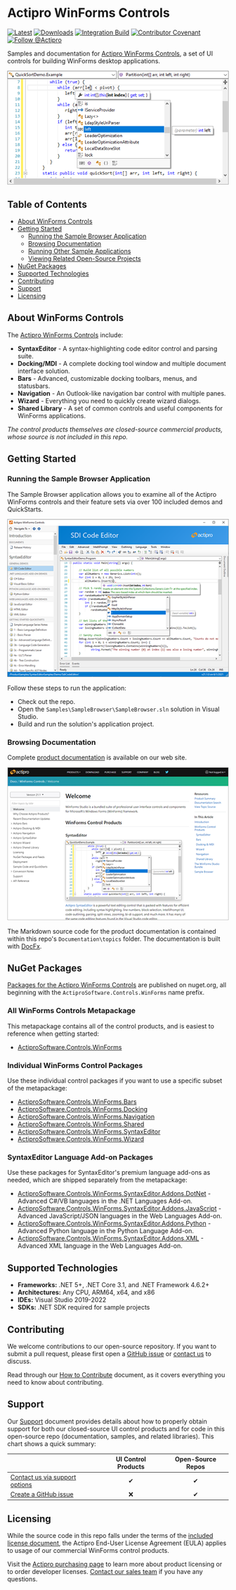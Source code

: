 # Actipro WinForms Controls

[![Latest](https://img.shields.io/nuget/v/ActiproSoftware.Controls.WinForms?label=Latest&logo=nuget)](https://www.nuget.org/packages/ActiproSoftware.Controls.WinForms) 
[![Downloads](https://img.shields.io/nuget/dt/ActiproSoftware.Controls.WinForms?label=Downloads)](https://www.nuget.org/packages/ActiproSoftware.Controls.WinForms) 
[![Integration Build](https://github.com/Actipro/WinForms-Controls/workflows/Integration%20Build/badge.svg)](https://github.com/Actipro/WinForms-Controls/actions/workflows/integration-build.yml)
[![Contributor Covenant](https://img.shields.io/badge/Contributor%20Covenant-v2.0-ff69b4.svg)](https://github.com/Actipro/.github/blob/main/Code-of-Conduct.md)
[![Follow @Actipro](https://img.shields.io/twitter/follow/Actipro?style=social)](https://twitter.com/intent/follow?screen_name=Actipro)

Samples and documentation for [Actipro WinForms Controls](https://www.actiprosoftware.com/products/controls/windowsforms), a set of UI controls for building WinForms desktop applications.

![SyntaxEditor](.github/image-content/syntaxeditor.png)

## Table of Contents

- [About WinForms Controls](#about-winforms-controls)
- [Getting Started](#getting-started)
  - [Running the Sample Browser Application](#running-the-sample-browser-application)
  - [Browsing Documentation](#browsing-documentation)
  - [Running Other Sample Applications](#running-other-sample-applications)
  - [Viewing Related Open-Source Projects](#viewing-related-open-source-projects)
- [NuGet Packages](#nuget-packages)
- [Supported Technologies](#supported-technologies)
- [Contributing](#contributing)
- [Support](#support)
- [Licensing](#licensing)

## About WinForms Controls

The [Actipro WinForms Controls](https://www.actiprosoftware.com/products/controls/windowsforms) include:

- **SyntaxEditor** - A syntax-highlighting code editor control and parsing suite.
- **Docking/MDI** - A complete docking tool window and multiple document interface solution.
- **Bars** - Advanced, customizable docking toolbars, menus, and statusbars.
- **Navigation** - An Outlook-like navigation bar control with multiple panes.
- **Wizard** - Everything you need to quickly create wizard dialogs.
- **Shared Library** - A set of common controls and useful components for WinForms applications.

*The control products themselves are closed-source commercial products, whose source is not included in this repo.*

## Getting Started

### Running the Sample Browser Application

The Sample Browser application allows you to examine all of the Actipro WinForms controls and their feature sets via over 100 included demos and QuickStarts.

![Sample Browser](.github/image-content/sample-browser.png)

Follow these steps to run the application:

- Check out the repo.
- Open the `Samples\SampleBrowser\SampleBrowser.sln` solution in Visual Studio.
- Build and run the solution's application project.

### Browsing Documentation

Complete [product documentation](https://www.actiprosoftware.com/docs/controls/winforms/index) is available on our web site.

[![Online Documentation](.github/image-content/documentation.png)](https://www.actiprosoftware.com/docs/controls/winforms/index)

The Markdown source code for the product documentation is contained within this repo's `Documentation\topics` folder.  The documentation is built with [DocFx](https://github.com/dotnet/docfx). 

## NuGet Packages

[Packages for the Actipro WinForms Controls](https://www.nuget.org/packages?q=ActiproSoftware.Controls.WinForms) are published on nuget.org, all beginning with the `ActiproSoftware.Controls.WinForms` name prefix.

### All WinForms Controls Metapackage

This metapackage contains all of the control products, and is easiest to reference when getting started:

- [ActiproSoftware.Controls.WinForms](https://www.nuget.org/packages/ActiproSoftware.Controls.WinForms)

### Individual WinForms Control Packages

Use these individual control packages if you want to use a specific subset of the metapackage:

- [ActiproSoftware.Controls.WinForms.Bars](https://www.nuget.org/packages/ActiproSoftware.Controls.WinForms.Bars)
- [ActiproSoftware.Controls.WinForms.Docking](https://www.nuget.org/packages/ActiproSoftware.Controls.WinForms.Docking)
- [ActiproSoftware.Controls.WinForms.Navigation](https://www.nuget.org/packages/ActiproSoftware.Controls.WinForms.Navigation)
- [ActiproSoftware.Controls.WinForms.Shared](https://www.nuget.org/packages/ActiproSoftware.Controls.WinForms.Shared)
- [ActiproSoftware.Controls.WinForms.SyntaxEditor](https://www.nuget.org/packages/ActiproSoftware.Controls.WinForms.SyntaxEditor)
- [ActiproSoftware.Controls.WinForms.Wizard](https://www.nuget.org/packages/ActiproSoftware.Controls.WinForms.Wizard)

### SyntaxEditor Language Add-on Packages

Use these packages for SyntaxEditor's premium language add-ons as needed, which are shipped separately from the metapackage:

- [ActiproSoftware.Controls.WinForms.SyntaxEditor.Addons.DotNet](https://www.nuget.org/packages/ActiproSoftware.Controls.WinForms.SyntaxEditor.Addons.DotNet) - Advanced C#/VB languages in the .NET Languages Add-on.
- [ActiproSoftware.Controls.WinForms.SyntaxEditor.Addons.JavaScript](https://www.nuget.org/packages/ActiproSoftware.Controls.WinForms.SyntaxEditor.Addons.JavaScript) - Advanced JavaScript/JSON languages in the Web Languages Add-on.
- [ActiproSoftware.Controls.WinForms.SyntaxEditor.Addons.Python](https://www.nuget.org/packages/ActiproSoftware.Controls.WinForms.SyntaxEditor.Addons.Python) - Advanced Python language in the Python Language Add-on.
- [ActiproSoftware.Controls.WinForms.SyntaxEditor.Addons.XML](https://www.nuget.org/packages/ActiproSoftware.Controls.WinForms.SyntaxEditor.Addons.XML) - Advanced XML language in the Web Languages Add-on.

## Supported Technologies

- **Frameworks:** .NET 5+, .NET Core 3.1, and .NET Framework 4.6.2+
- **Architectures:** Any CPU, ARM64, x64, and x86
- **IDEs:** Visual Studio 2019-2022
- **SDKs:** .NET SDK required for sample projects

## Contributing

We welcome contributions to our open-source repository.  If you want to submit a pull request, please first open a [GitHub issue](https://github.com/Actipro/WinForms-Controls/issues) or [contact us](https://www.actiprosoftware.com/company/contact) to discuss.

Read through our [How to Contribute](https://github.com/Actipro/.github/blob/main/Contributing.md) document, as it covers everything you need to know about contributing.

## Support

Our [Support](https://github.com/Actipro/.github/blob/main/Support.md) document provides details about how to properly obtain support for both our closed-source UI control products and for code in this open-source repo (documentation, samples, and related libraries).  This chart shows a quick summary:

| | UI Control Products | Open-Source Repos |
| --- | :-: | :-: |
| [Contact us via support options](https://www.actiprosoftware.com/company/contact) | ✔ | ✔ |
| [Create a GitHub issue](https://github.com/Actipro/WinForms-Controls/issues) | ❌ | ✔ |

## Licensing

While the source code in this repo falls under the terms of the [included license document](https://github.com/Actipro/WinForms-Controls/blob/develop/License.md), the Actipro End-User License Agreement (EULA) applies to usage of our commercial WinForms control products.  

Visit the [Actipro purchasing page](https://www.actiprosoftware.com/purchase) to learn more about product licensing or to order developer licenses.  [Contact our sales team](https://www.actiprosoftware.com/company/contact) if you have any questions.
